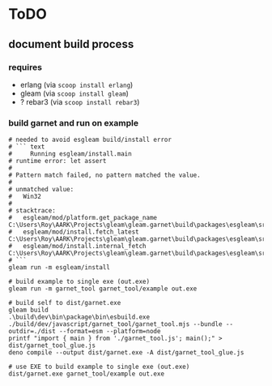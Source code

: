 # ToDO

<!-- spell-checker:ignore (packages) esgleam (utils) deno -->

## document build process

### requires

- erlang (via `scoop install erlang`)
- gleam (via `scoop install gleam`)
- ? rebar3 (via `scoop install rebar3`)

### build garnet and run on example

````shell
# needed to avoid esgleam build/install error
# ``` text
#     Running esgleam/install.main
# runtime error: let assert
#
# Pattern match failed, no pattern matched the value.
#
# unmatched value:
#   Win32
#
# stacktrace:
#   esgleam/mod/platform.get_package_name C:\Users\Roy\AARK\Projects\gleam\gleam.garnet\build\packages\esgleam\src\esgleam\mod\platform.gleam:30
#   esgleam/mod/install.fetch_latest C:\Users\Roy\AARK\Projects\gleam\gleam.garnet\build\packages\esgleam\src\esgleam\mod\install.gleam:36
#   esgleam/mod/install.internal_fetch C:\Users\Roy\AARK\Projects\gleam\gleam.garnet\build\packages\esgleam\src\esgleam\mod\install.gleam:53
# ```
gleam run -m esgleam/install

# build example to single exe (out.exe)
gleam run -m garnet_tool garnet_tool/example out.exe

# build self to dist/garnet.exe
gleam build
.\build\dev\bin\package\bin\esbuild.exe ./build/dev/javascript/garnet_tool/garnet_tool.mjs --bundle --outdir=./dist --format=esm --platform=node
printf "import { main } from './garnet_tool.js'; main();" > dist/garnet_tool_glue.js
deno compile --output dist/garnet.exe -A dist/garnet_tool_glue.js

# use EXE to build example to single exe (out.exe)
dist/garnet.exe garnet_tool/example out.exe
````
